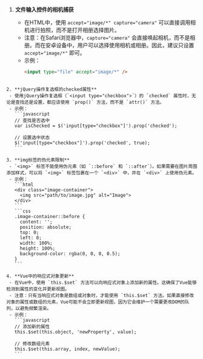1. **文件输入控件的相机捕获**
   
   - 在HTML中，使用 `accept="image/*" capture="camera"` 可以直接调用相机进行拍照，而不是打开相册选择图片。
   - 注意：在Safari浏览器中，`capture="camera"` 会直接唤起相机，而不是相册。而在安卓设备中，用户可以选择使用相机或相册。因此，建议只设置 `accept="image/*"` 即可。
   - 示例：
     ```html
     <input type="file" accept="image/*" />
  ```
   
2. **jQuery操作复选框的checked属性**
   - 使用jQuery操作复选框（`<input type="checkbox">`）的 `checked` 属性时，无论是查找还是设置，都应该使用 `prop()` 方法，而不是 `attr()` 方法。
   - 示例：
     ```javascript
     // 查找是否选中
     var isChecked = $('input[type="checkbox"]').prop('checked');
     
     // 设置选中状态
     $('input[type="checkbox"]').prop('checked', true);
     ```

3. **img标签的伪元素限制**
   - `<img>` 标签不能使用伪元素（如 `::before` 和 `::after`）。如果需要在图片周围添加样式，可以将 `<img>` 标签包裹在一个 `<div>` 中，并在 `<div>` 上使用伪元素。
   - 示例：
     ```html
     <div class="image-container">
       <img src="path/to/image.jpg" alt="Image">
     </div>
     ```
     ```css
     .image-container::before {
       content: '';
       position: absolute;
       top: 0;
       left: 0;
       width: 100%;
       height: 100%;
       background-color: rgba(0, 0, 0, 0.5);
     }
     ```

4. **Vue中的响应式对象更新**
   - 在Vue中，使用 `this.$set` 方法可以向响应式对象上添加新的属性。这确保了Vue能够检测到属性的变化并更新视图。
   - 注意：只有当响应式对象是数组或对象时，才能使用 `this.$set` 方法。如果直接修改对象的属性或数组的元素，Vue可能不会立即更新视图，因为它会维护一个需要更改DOM的队列，以避免频繁渲染。
   - 示例：
     ```javascript
     // 添加新的属性
     this.$set(this.object, 'newProperty', value);
     
     // 修改数组元素
     this.$set(this.array, index, newValue);
     ```
